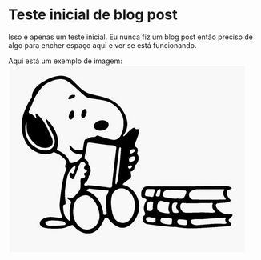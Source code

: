 # Teste inicial de blog post

Isso é apenas um teste inicial. Eu nunca fiz um blog post então preciso de algo
para encher espaço aqui e ver se está funcionando.

Aqui está um exemplo de imagem:
![snoopy!](./images/snoopy.jpg)
